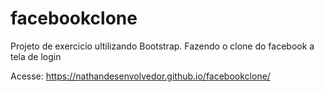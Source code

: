# facebookclone
 Projeto de exercicio ultilizando Bootstrap. Fazendo o clone do facebook a tela de login

Acesse: https://nathandesenvolvedor.github.io/facebookclone/
